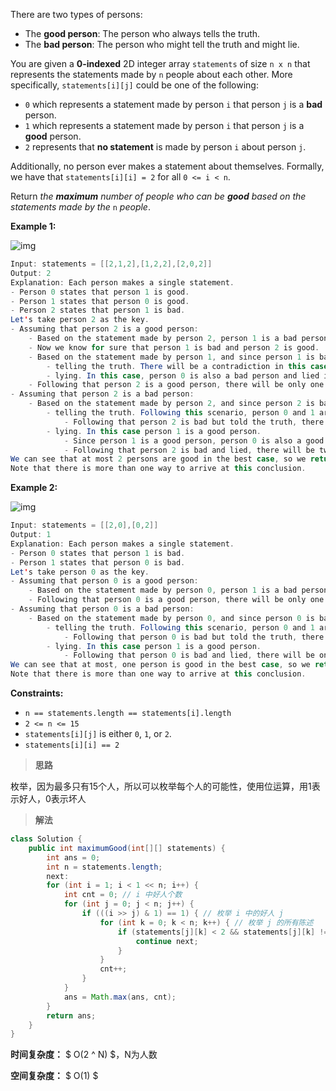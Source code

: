 There are two types of persons:

- The **good person**: The person who always tells the truth.
- The **bad person**: The person who might tell the truth and might lie.

You are given a **0-indexed** 2D integer array `statements` of size `n x n` that represents the statements made by `n` people about each other. More specifically, `statements[i][j]` could be one of the following:

- `0` which represents a statement made by person `i` that person `j` is a **bad** person.
- `1` which represents a statement made by person `i` that person `j` is a **good** person.
- `2` represents that **no statement** is made by person `i` about person `j`.

Additionally, no person ever makes a statement about themselves. Formally, we have that `statements[i][i] = 2` for all `0 <= i < n`.

Return *the **maximum** number of people who can be **good** based on the statements made by the* `n` *people*.

 

**Example 1:**

![img](https://assets.leetcode.com/uploads/2022/01/15/logic1.jpg)

```java
Input: statements = [[2,1,2],[1,2,2],[2,0,2]]
Output: 2
Explanation: Each person makes a single statement.
- Person 0 states that person 1 is good.
- Person 1 states that person 0 is good.
- Person 2 states that person 1 is bad.
Let's take person 2 as the key.
- Assuming that person 2 is a good person:
    - Based on the statement made by person 2, person 1 is a bad person.
    - Now we know for sure that person 1 is bad and person 2 is good.
    - Based on the statement made by person 1, and since person 1 is bad, they could be:
        - telling the truth. There will be a contradiction in this case and this assumption is invalid.
        - lying. In this case, person 0 is also a bad person and lied in their statement.
    - Following that person 2 is a good person, there will be only one good person in the group.
- Assuming that person 2 is a bad person:
    - Based on the statement made by person 2, and since person 2 is bad, they could be:
        - telling the truth. Following this scenario, person 0 and 1 are both bad as explained before.
            - Following that person 2 is bad but told the truth, there will be no good persons in the group.
        - lying. In this case person 1 is a good person.
            - Since person 1 is a good person, person 0 is also a good person.
            - Following that person 2 is bad and lied, there will be two good persons in the group.
We can see that at most 2 persons are good in the best case, so we return 2.
Note that there is more than one way to arrive at this conclusion.
```

**Example 2:**

![img](https://assets.leetcode.com/uploads/2022/01/15/logic2.jpg)

```java
Input: statements = [[2,0],[0,2]]
Output: 1
Explanation: Each person makes a single statement.
- Person 0 states that person 1 is bad.
- Person 1 states that person 0 is bad.
Let's take person 0 as the key.
- Assuming that person 0 is a good person:
    - Based on the statement made by person 0, person 1 is a bad person and was lying.
    - Following that person 0 is a good person, there will be only one good person in the group.
- Assuming that person 0 is a bad person:
    - Based on the statement made by person 0, and since person 0 is bad, they could be:
        - telling the truth. Following this scenario, person 0 and 1 are both bad.
            - Following that person 0 is bad but told the truth, there will be no good persons in the group.
        - lying. In this case person 1 is a good person.
            - Following that person 0 is bad and lied, there will be only one good person in the group.
We can see that at most, one person is good in the best case, so we return 1.
Note that there is more than one way to arrive at this conclusion.
```

 

**Constraints:**

- `n == statements.length == statements[i].length`
- `2 <= n <= 15`
- `statements[i][j]` is either `0`, `1`, or `2`.
- `statements[i][i] == 2`



> **思路**

枚举，因为最多只有15个人，所以可以枚举每个人的可能性，使用位运算，用1表示好人，0表示坏人



> **解法**

```java
class Solution {
    public int maximumGood(int[][] statements) {
        int ans = 0;
        int n = statements.length;
        next:
        for (int i = 1; i < 1 << n; i++) {
            int cnt = 0; // i 中好人个数
            for (int j = 0; j < n; j++) {
                if (((i >> j) & 1) == 1) { // 枚举 i 中的好人 j
                    for (int k = 0; k < n; k++) { // 枚举 j 的所有陈述
                        if (statements[j][k] < 2 && statements[j][k] != ((i >> k) & 1)) { // 该陈述与实际情况矛盾
                            continue next;
                        }
                    }
                    cnt++;
                }
            }
            ans = Math.max(ans, cnt);
        }
        return ans;
    }
}
```

**时间复杂度：** $ O(2 ^ N) $，N为人数

**空间复杂度：** $ O(1) $